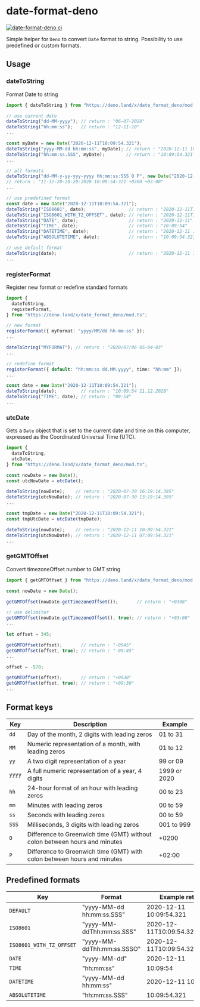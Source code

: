 # date-format-deno

[![date-format-deno ci](https://github.com/uzumachi02/date-format-deno/workflows/ci/badge.svg)](https://github.com/uzumachi02/date-format-deno)

Simple helper for `Deno` to convert `Date` format to string. Possibility to use predefined or custom formats.

## Usage

### dateToString

Format Date to string

```ts
import { dateToString } from "https://deno.land/x/date_format_deno/mod.ts"

// use current date
dateToString("dd-MM-yyyy"); // return : "06-07-2020"
dateToString("hh:mm:ss");   // return : "12-11-10"
...

const myDate = new Date("2020-12-11T10:09:54.321");
dateToString("yyyy-MM-dd hh:mm:ss", myDate); // return : "2020-12-11 10:09:54"
dateToString("hh:mm:ss.SSS", myDate);        // return : "10:09:54.321"
...

// all formats
dateToString("dd-MM-y-yy-yyy-yyyy hh:mm:ss:SSS O P", new Date("2020-12-11T10:09:54.321"));
// return : "11-12-20-20-20-2020 10:09:54:321 +0300 +03:00"
...

// use predefined format
const date = new Date("2020-12-11T10:09:54.321");
dateToString("ISO8601", date);                // return : "2020-12-11T10:09:54.321"
dateToString("ISO8601_WITH_TZ_OFFSET", date); // return : "2020-12-11T10:09:54.321+0300"
dateToString("DATE", date);                   // return : "2020-12-11"
dateToString("TIME", date);                   // return : "10:09:54"
dateToString("DATETIME", date);               // return : "2020-12-11 10:09:54"
dateToString("ABSOLUTETIME", date);           // return : "10:09:54.321"

// use default format
dateToString(date);                           // return : "2020-12-11 10:09:54.321"
...
```

### registerFormat

Register new format or redefine standard formats

```ts
import {
  dateToString,
  registerFormat,
} from "https://deno.land/x/date_format_deno/mod.ts";

// new format
registerFormat({ myFormat: "yyyy/MM/dd hh-mm-ss" });
...

dateToString("MYFORMAT"); // return : "2020/07/06 05-04-03"
...

// redefine format
registerFormat({ default: "hh:mm:ss dd.MM.yyyy", time: "hh:mm" });
...

const date = new Date("2020-12-11T10:09:54.321");
dateToString(date);         // return : "10:09:54 11.12.2020"
dateToString("TIME", date); // return : "09:54"
...
```

### utcDate

Gets a `Date` object that is set to the current date and time on this computer, expressed as the Coordinated Universal Time (UTC).

```ts
import {
  dateToString,
  utcDate,
} from "https://deno.land/x/date_format_deno/mod.ts";

const nowDate = new Date();
const utcNowDate = utcDate();

dateToString(nowDate);    // return : "2020-07-30 16:19:14.395"
dateToString(utcNowDate); // return : "2020-07-30 13:19:14.395"
...

const tmpDate = new Date("2020-12-11T10:09:54.321");
const tmpUtcDate = utcDate(tmpDate);

dateToString(nowDate);    // return : "2020-12-11 10:09:54.321"
dateToString(utcNowDate); // return : "2020-12-11 07:09:54.321"
...
```

### getGMTOffset

Convert timezoneOffset number to GMT string

```ts
import { getGMTOffset } from "https://deno.land/x/date_format_deno/mod.ts";

const nowDate = new Date();

getGMTOffset(nowDate.getTimezoneOffset());       // return : "+0300"

// use delimiter
getGMTOffset(nowDate.getTimezoneOffset(), true); // return : "+03:00"
...

let offset = 345;

getGMTOffset(offset);       // return : "-0545"
getGMTOffset(offset, true); // return : "-05:45"
...

offset = -570;

getGMTOffset(offset);       // return : "+0930"
getGMTOffset(offset, true); // return : "+09:30"
...
```

## Format keys

| Key    | Description                                                                | Example      |
| ------ | -------------------------------------------------------------------------- | ------------ |
| `dd`   | Day of the month, 2 digits with leading zeros                              | 01 to 31     |
| `MM`   | Numeric representation of a month, with leading zeros                      | 01 to 12     |
| `yy`   | A two digit representation of a year                                       | 99 or 09     |
| `yyyy` | A full numeric representation of a year, 4 digits                          | 1999 or 2020 |
| `hh`   | 24-hour format of an hour with leading zeros                               | 00 to 23     |
| `mm`   | Minutes with leading zeros                                                 | 00 to 59     |
| `ss`   | Seconds with leading zeros                                                 | 00 to 59     |
| `SSS`  | Milliseconds, 3 digits with leading zeros                                  | 001 to 999   |
| `O`    | Difference to Greenwich time (GMT) without colon between hours and minutes | +0200        |
| `P`    | Difference to Greenwich time (GMT) with colon between hours and minutes    | +02:00       |

## Predefined formats

| Key                      | Format                     | Example return               |
| ------------------------ | -------------------------- | ---------------------------- |
| `DEFAULT`                | "yyyy-MM-dd hh:mm:ss.SSS"  | 2020-12-11 10:09:54.321      |
| `ISO8601`                | "yyyy-MM-ddThh:mm:ss.SSS"  | 2020-12-11T10:09:54.321      |
| `ISO8601_WITH_TZ_OFFSET` | "yyyy-MM-ddThh:mm:ss.SSSO" | 2020-12-11T10:09:54.321+0300 |
| `DATE`                   | "yyyy-MM-dd"               | 2020-12-11                   |
| `TIME`                   | "hh:mm:ss"                 | 10:09:54                     |
| `DATETIME`               | "yyyy-MM-dd hh:mm:ss"      | 2020-12-11 10:09:54          |
| `ABSOLUTETIME`           | "hh:mm:ss.SSS"             | 10:09:54.321                 |
